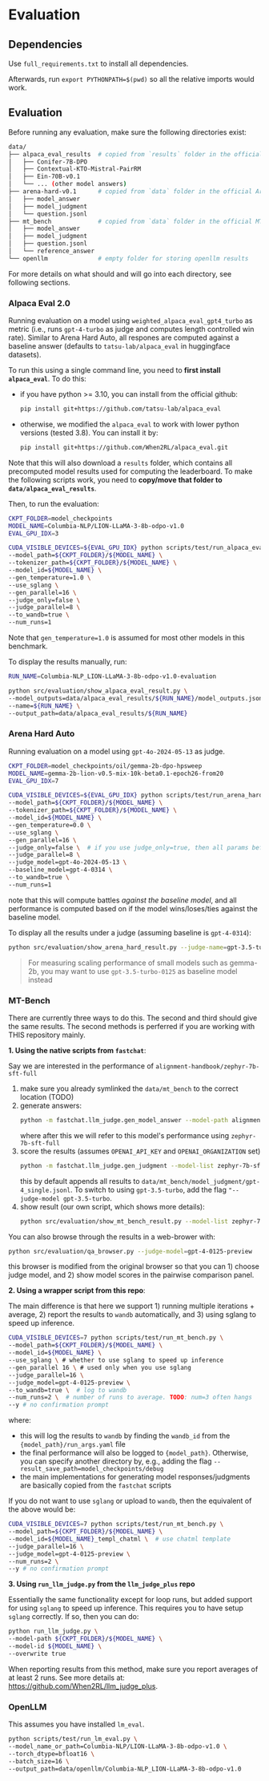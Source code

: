 # Evaluation

## Dependencies

Use `full_requirements.txt` to install all dependencies.

Afterwards, run `export PYTHONPATH=$(pwd)` so all the relative imports would work.

## Evaluation

Before running any evaluation, make sure the following directories exist:
```bash
data/
├── alpaca_eval_results  # copied from `results` folder in the official alpaca_eval repo
│   ├── Conifer-7B-DPO
│   ├── Contextual-KTO-Mistral-PairRM
│   ├── Ein-70B-v0.1
│   └── ... (other model answers)
├── arena-hard-v0.1      # copied from `data` folder in the official Arena Hard Auto repo
│   ├── model_answer
│   ├── model_judgment
│   └── question.jsonl
├── mt_bench             # copied from `data` folder in the official MT-Bench repo
│   ├── model_answer
│   ├── model_judgment
│   ├── question.jsonl
│   └── reference_answer
└── openllm              # empty folder for storing openllm results
```

For more details on what should and will go into each directory, see following sections.

### Alpaca Eval 2.0

Running evaluation on a model using `weighted_alpaca_eval_gpt4_turbo` as metric (i.e., runs `gpt-4-turbo` as judge and computes length controlled win rate). Similar to Arena Hard Auto, all respones are computed against a baseline answer (defaults to `tatsu-lab/alpaca_eval` in huggingface datasets).

To run this using a single command line, you need to **first install `alpaca_eval`**. To do this:
- if you have python >= 3.10, you can install from the official github:
    ```bash
    pip install git+https://github.com/tatsu-lab/alpaca_eval
    ```
- otherwise, we modified the `alpaca_eval` to work with lower python versions (tested 3.8). You can install it by:
    ```bash
    pip install git+https://github.com/When2RL/alpaca_eval.git
    ```

Note that this will also download a `results` folder, which contains all precomputed model results used for computing the leaderboard. To make the following scripts work, you need to **copy/move that folder to `data/alpaca_eval_results`**.


Then, to run the evaluation:
```bash
CKPT_FOLDER=model_checkpoints
MODEL_NAME=Columbia-NLP/LION-LLaMA-3-8b-odpo-v1.0
EVAL_GPU_IDX=3

CUDA_VISIBLE_DEVICES=${EVAL_GPU_IDX} python scripts/test/run_alpaca_eval.py \
--model_path=${CKPT_FOLDER}/${MODEL_NAME} \
--tokenizer_path=${CKPT_FOLDER}/${MODEL_NAME} \
--model_id=${MODEL_NAME} \
--gen_temperature=1.0 \
--use_sglang \
--gen_parallel=16 \
--judge_only=false \
--judge_parallel=8 \
--to_wandb=true \
--num_runs=1
```

Note that `gen_temperature=1.0` is assumed for most other models in this benchmark.

To display the results manually, run:
```bash
RUN_NAME=Columbia-NLP_LION-LLaMA-3-8b-odpo-v1.0-evaluation

python src/evaluation/show_alpaca_eval_result.py \
--model_outputs=data/alpaca_eval_results/${RUN_NAME}/model_outputs.json \
--name=${RUN_NAME} \
--output_path=data/alpaca_eval_results/${RUN_NAME}
```


### Arena Hard Auto

Running evaluation on a model using `gpt-4o-2024-05-13` as judge.

```bash
CKPT_FOLDER=model_checkpoints/oil/gemma-2b-dpo-hpsweep
MODEL_NAME=gemma-2b-lion-v0.5-mix-10k-beta0.1-epoch26-from20
EVAL_GPU_IDX=7

CUDA_VISIBLE_DEVICES=${EVAL_GPU_IDX} python scripts/test/run_arena_hard_auto.py \
--model_path=${CKPT_FOLDER}/${MODEL_NAME} \
--tokenizer_path=${CKPT_FOLDER}/${MODEL_NAME} \
--model_id=${MODEL_NAME} \
--gen_temperature=0.0 \
--use_sglang \
--gen_parallel=16 \
--judge_only=false \  # if you use judge_only=true, then all params before has no effect
--judge_parallel=8 \
--judge_model=gpt-4o-2024-05-13 \
--baseline_model=gpt-4-0314 \
--to_wandb=true \
--num_runs=1
```

note that this will compute battles *against the baseline model*, and all performance is computed based on if the model wins/loses/ties against the baseline model.

To display all the results under a judge (assuming baseline is `gpt-4-0314`):

```bash
python src/evaluation/show_arena_hard_result.py --judge-name=gpt-3.5-turbo-0125 --baseline=gpt-4-0314
```

> For measuring scaling performance of small models such as gemma-2b, you may want to use `gpt-3.5-turbo-0125` as baseline model instead


### MT-Bench

There are currently three ways to do this. The second and third should give the same results. The second methods is perferred if you are working with THIS repository mainly.


**1. Using the native scripts from `fastchat`**:

Say we are interested in the performance of `alignment-handbook/zephyr-7b-sft-full`

1. make sure you already symlinked the `data/mt_bench` to the correct location (TODO)
2. generate answers:
    ```bash
    python -m fastchat.llm_judge.gen_model_answer --model-path alignment-handbook/zephyr-7b-sft-full --model-id zephyr-7b-sft-full
    ```
    where after this we will refer to this model's performance using `zephyr-7b-sft-full`
3. score the results (assumes `OPENAI_API_KEY` and `OPENAI_ORGANIZATION` set)
    ```bash
    python -m fastchat.llm_judge.gen_judgment --model-list zephyr-7b-sft-full --parallel 4 --judge-model gpt-4
    ```
    this by default appends all results to `data/mt_bench/model_judgment/gpt-4_single.jsonl`. To switch to using `gpt-3.5-turbo`, add the flag `"--judge-model gpt-3.5-turbo`.
4. show result (our own script, which shows more details):
    ```bash
    python src/evaluation/show_mt_bench_result.py --model-list zephyr-7b-sft-full --judge-model gpt-4
    ```

You can also browse through the results in a web-brower with:
```bash
python src/evaluation/qa_browser.py --judge-model=gpt-4-0125-preview
```
this browser is modified from the original browser so that you can 1) choose judge model, and 2) show model scores in the pairwise comparison panel.

**2. Using a wrapper script from this repo**:

The main difference is that here we support 1) running multiple iterations + average, 2) report the results to `wandb` automatically, and 3) using sglang to speed up inference.

```bash
CUDA_VISIBLE_DEVICES=7 python scripts/test/run_mt_bench.py \
--model_path=${CKPT_FOLDER}/${MODEL_NAME} \
--model_id=${MODEL_NAME} \
--use_sglang \ # whether to use sglang to speed up inference
--gen_parallel 16 \ # used only when you use sglang
--judge_parallel=16 \
--judge_model=gpt-4-0125-preview \
--to_wandb=true \  # log to wandb
--num_runs=2 \  # number of runs to average. TODO: num=3 often hangs
--y # no confirmation prompt
```
where:
- this will log the results to `wandb` by finding the `wandb_id` from the `{model_path}/run_args.yaml` file
- the final performance will also be logged to `{model_path}`. Otherwise, you can specify another directory by, e.g., adding the flag `--result_save_path=model_checkpoints/debug`
- the main implementations for generating model responses/judgments are basically copied from the `fastchat` scripts


If you do not want to use `sglang` or upload to `wandb`, then the equivalent of the above would be:
```bash
CUDA_VISIBLE_DEVICES=7 python scripts/test/run_mt_bench.py \
--model_path=${CKPT_FOLDER}/${MODEL_NAME} \
--model_id=${MODEL_NAME}_templ_chatml \  # use chatml template
--judge_parallel=16 \
--judge_model=gpt-4-0125-preview \
--num_runs=2 \ 
--y # no confirmation prompt
```

**3. Using `run_llm_judge.py` from the `llm_judge_plus` repo**

Essentially the same functionality except for loop runs, but added support for using `sglang` to speed up inference. This requires you to have setup `sglang` correctly. If so, then you can do:

```bash
python run_llm_judge.py \
--model-path ${CKPT_FOLDER}/${MODEL_NAME} \
--model-id ${MODEL_NAME} \
--overwrite true
```

When reporting results from this method, make sure you report averages of at least 2 runs. See more details at: https://github.com/When2RL/llm_judge_plus.


### OpenLLM

This assumes you have installed `lm_eval`.

```bash
python scripts/test/run_lm_eval.py \
--model_name_or_path=Columbia-NLP/LION-LLaMA-3-8b-odpo-v1.0 \
--torch_dtype=bfloat16 \
--batch_size=16 \
--output_path=data/openllm/Columbia-NLP_LION-LLaMA-3-8b-odpo-v1.0
```